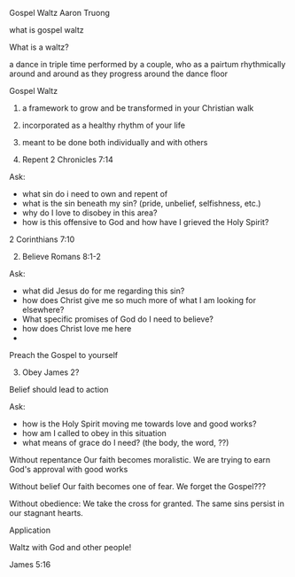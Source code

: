 Gospel Waltz    Aaron Truong

what is gospel waltz

What is a waltz?

a dance in triple time performed by a couple, who as a pairtum rhythmically around and around as they progress around the dance floor

Gospel Waltz
1. a framework to grow and be transformed in your Christian walk
2. incorporated as a healthy rhythm of your life
3. meant to be done both individually and with others

1. Repent
2 Chronicles 7:14

Ask:
- what sin do i need to own and repent of
- what is the sin beneath my sin? (pride, unbelief, selfishness, etc.)
- why do I love to disobey in this area?
- how is this offensive to God and how have I grieved the Holy Spirit?

2 Corinthians 7:10

2. Believe
Romans 8:1-2

Ask:
- what did Jesus do for me regarding this sin?
- how does Christ give me so much more of what I am looking for elsewhere?
- What specific promises of God do I need to believe?
- how does Christ love me here
- 

Preach the Gospel to yourself

3. Obey
James 2?

Belief should lead to action

Ask:
- how is the Holy Spirit moving me towards love and good works?
- how am I called to obey in this situation
- what means of grace do I need? (the body, the word, ??)

Without repentance
Our faith becomes moralistic. We are trying to earn God's approval with good works

Without belief
Our faith becomes one of fear. We forget the Gospel???

Without obedience:
We take the cross for granted. The same sins persist in our stagnant hearts.

Application

Waltz with God and other people!

James 5:16


